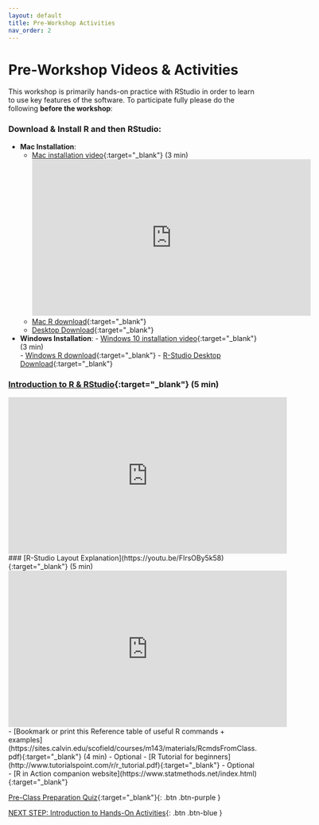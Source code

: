 ```yaml
---
layout: default
title: Pre-Workshop Activities
nav_order: 2
---
```

# Pre-Workshop Videos & Activities
This workshop is primarily hands-on practice with RStudio in order to learn to use key features of the software. To participate fully please do the following **before the workshop**:

### Download & Install R and then RStudio:
- **Mac Installation**:
  - [Mac installation video](https://youtu.be/dRkAvBz9Ibc){:target="_blank"} (3 min)
    <iframe width="560" height="315" src="https://www.youtube.com/embed/dRkAvBz9Ibc" title="YouTube video player" frameborder="0" allow="accelerometer; autoplay; clipboard-write; encrypted-media; gyroscope; picture-in-picture" allowfullscreen></iframe>
  - [Mac R download](https://cran.r-project.org/bin/macosx/){:target="_blank"}
  - [Desktop Download](https://www.rstudio.com/products/rstudio/download/){:target="_blank"} 
- **Windows Installation**:
        - [Windows 10 installation video](https://youtu.be/HqrqRMnK4XA){:target="_blank"} (3 min)  
        - [Windows R download](https://cran.r-project.org/bin/windows/base/){:target="_blank"}
        - [R-Studio Desktop Download](https://www.rstudio.com/products/rstudio/download/){:target="_blank"}
### [Introduction to R & RStudio](youtu.be/riONFzJdXcs){:target="_blank"} (5 min)<br>
<iframe width="560" height="315" src="https://www.youtube.com/embed/riONFzJdXcs" title="YouTube video player" frameborder="0" allow="accelerometer; autoplay; clipboard-write; encrypted-media; gyroscope; picture-in-picture" allowfullscreen></iframe>
### [R-Studio Layout Explanation](https://youtu.be/FIrsOBy5k58){:target="_blank"} (5 min)<br>
<iframe width="560" height="315" src="https://www.youtube.com/embed/FIrsOBy5k58" title="YouTube video player" frameborder="0" allow="accelerometer; autoplay; clipboard-write; encrypted-media; gyroscope; picture-in-picture" allowfullscreen></iframe>
- [Bookmark or print this Reference table of useful R commands + examples](https://sites.calvin.edu/scofield/courses/m143/materials/RcmdsFromClass.pdf){:target="_blank"} (4 min)
- Optional - [R Tutorial for beginners](http://www.tutorialspoint.com/r/r_tutorial.pdf){:target="_blank"}
- Optional - [R in Action companion website](https://www.statmethods.net/index.html){:target="_blank"}

[Pre-Class Preparation Quiz](https://docs.google.com/forms/d/e/1FAIpQLSeddtVmOnyoHssY95PmhYyiN4GpzLa4wjtXVIhUecs8X_816w/viewform){:target="_blank"}{: .btn .btn-purple }

[NEXT STEP: Introduction to Hands-On Activities](activities-intro.html){: .btn .btn-blue }
